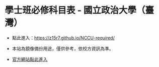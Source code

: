 # 學士班必修科目表 - 國立政治大學（臺灣）

* 點此進入：https://z15r7.github.io/NCCU-required/

* 本站為鏡像備份用途，僅供參考，依校方資訊為準。

* [官方網站點此進入](https://moltke.nccu.edu.tw/tsreqsub_SSO/login.tsreqsub)